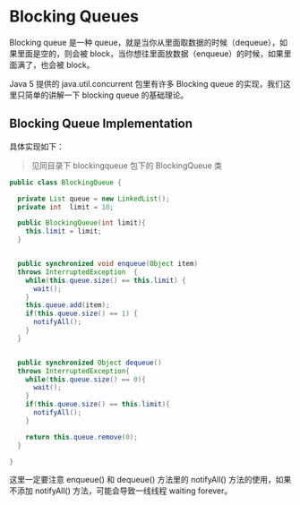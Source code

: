 # Blocking Queues

Blocking queue 是一种 queue，就是当你从里面取数据的时候（dequeue），如果里面是空的，则会被 block，当你想往里面放数据（enqueue）的时候，如果里面满了，也会被 block。

Java 5 提供的 java.util.concurrent 包里有许多 Blocking queue 的实现，我们这里只简单的讲解一下 blocking queue 的基础理论。

## Blocking Queue Implementation

具体实现如下：

> 见同目录下 blockingqueue 包下的 BlockingQueue 类

```java
public class BlockingQueue {

  private List queue = new LinkedList();
  private int  limit = 10;

  public BlockingQueue(int limit){
    this.limit = limit;
  }


  public synchronized void enqueue(Object item)
  throws InterruptedException  {
    while(this.queue.size() == this.limit) {
      wait();
    }
    this.queue.add(item);
    if(this.queue.size() == 1) {
      notifyAll();
    }
  }


  public synchronized Object dequeue()
  throws InterruptedException{
    while(this.queue.size() == 0){
      wait();
    }
    if(this.queue.size() == this.limit){
      notifyAll();
    }

    return this.queue.remove(0);
  }

}
```

这里一定要注意 enqueue() 和 dequeue() 方法里的 notifyAll() 方法的使用，如果不添加 notifyAll() 方法，可能会导致一线线程 waiting forever。
